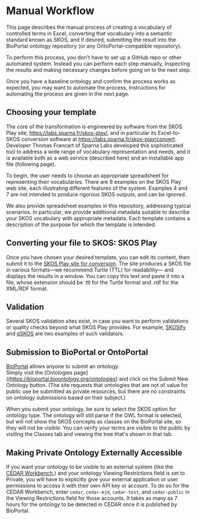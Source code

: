 # Manual Workflow 

This page describes the manual process of creating a vocabulary of controlled terms in Excel, 
converting that vocabulary into a semantic standard known as SKOS, 
and if desired, submitting the result into the BioPortal ontology repository (or any OntoPortal-compatible repository).

To perform this process, you don't have to set up a GitHub repo or other automated system. 
Instead you can perform each step manually, inspecting the results and making necessary changes 
before going on to the next step. 

Once you have a baseline ontology and confirm the process works as expected, 
you may want to automate the process,
Instructions for automating the process are given in the next page.

## Choosing your template

The core of the transformation is engineered by software from the SKOS Play site, https://labs.sparna.fr/skos-play/,
and in particular its Excel-to-SKOS conversion software at https://labs.sparna.fr/skos-play/convert. 
Developer Thomas Francart of Sparna Labs developed this sophisticated tool 
to address a wide range of vocabulary representation and needs, 
and it is available both as a web service (described here) and an installable app file (following page).

To begin, the user needs to choose an appropriate spreadsheet for representing their vocabularies. 
There are 8 examples on the SKOS Play web site, each illustrating different features of the system. 
Examples 4 and 7 are not intended to produce rigorous SKOS outputs, and can be ignored.

We also provide spreadsheet examples in this repository, addressing typical scenarios. 
In particular, we provide additional metadata suitable to describe your SKOS vocabulary with appropriate metadata.
Each template contains a description of the purpose for which the template is intended.

## Converting your file to SKOS: SKOS Play

Once you have chosen your desired template, you can edit its content, 
then submit it to the [SKOS Play site for conversion](https://labs.sparna.fr/skos-play/convert).
The site produces a SKOS file in various formats—we recommend Turtle (TTL) for readability—
and displays the results in a window. 
You can copy this text and paste it into a file, whose extension should be .ttl for the Turtle format
and .rdf for the XML/RDF format.

## Validation

Several SKOS validation sites exist, in case you want to perform validations or quality checks beyond what SKOS Play provides.
For example, [SKOSify](https://github.com/NatLibFi/Skosify) and [qSKOS](https://github.com/cmader/qSKOS) are two examples of such validators.

## Submission to BioPortal or OntoPortal

[BioPortal](https://bioportal.bioontology.org) allows anyone to submit an ontology.  
Simply visit the [Ontologies page]((https://bioportal.bioontology.org/ontologies) and click on the Submit New Ontology button.
(The site requests that ontologies that are not of value for public use be submitted as private resources,
but there are no constraints on ontology submissions based on their subject.)

When you submit your ontology, be sure to select the SKOS option for ontology type. 
The ontology will still parse if the OWL format is selected, but will not show the SKOS concepts as classes on the BioPortal site,
so they will not be visible.
You can verify your terms are visible to the public by visiting the Classes tab and viewing the tree that's shown in that tab.
 
## Making Private Ontology Externally Accessible

If you want your ontology to be visible to an external system (like the [CEDAR Workbench](https://metadatacenter.org),) 
and your ontology Viewing Restrictions field is set to Private,
you will have to explicitly give your external application or user permissions to access it with their own API key or account. 
To do so for the CEDAR Workbench, enter `cedar`, `cedar-mjd`, `cedar-test`, and `cedar-public` in the Viewing Restrictions field for those accounts.
It takes as many as 7 hours for the ontology to be detected in CEDAR once it is published by BioPortal.


